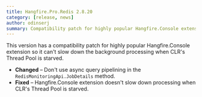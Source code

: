 ```yaml
---
title: Hangfire.Pro.Redis 2.8.20
category: [release, news]
author: odinserj
summary: Compatibility patch for highly popular Hangfire.Console extension when CLR's Thread Pool is starved.
---
```


This version has a compatibility patch for highly popular Hangfire.Console extension so it can't slow down the background processing when CLR's Thread Pool is starved.

* **Changed** – Don't use async query pipelining in the `RedisMonitoringApi.JobDetails` method.
* **Fixed** – Hangfire.Console extension doesn't slow down processing when CLR's Thread Pool is starved.
